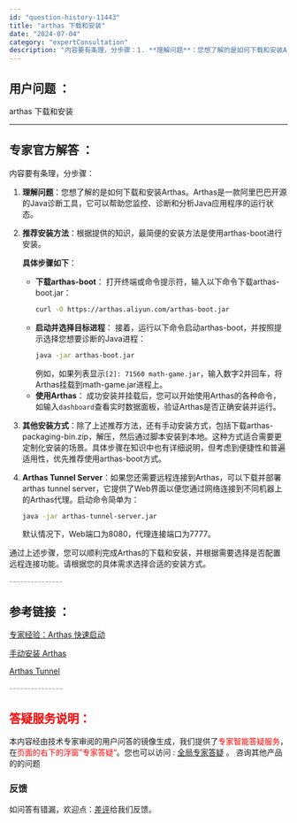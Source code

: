 ```yaml
---
id: "question-history-11443"
title: "arthas 下载和安装"
date: "2024-07-04"
category: "expertConsultation"
description: "内容要有条理，分步骤：1. **理解问题**：您想了解的是如何下载和安装Arthas。Arthas是一款阿里巴巴开源的Java诊断工具，它可以帮助您监控、诊断和分析Java应用程序的运行状态。2. **推荐安装方法**：根据提供的知识，最简便的安装方法是使用arthas-boot进行安装。   **"
---
```


## 用户问题 ：

arthas 下载和安装

---

## 专家官方解答 ：

内容要有条理，分步骤：

1. **理解问题**：您想了解的是如何下载和安装Arthas。Arthas是一款阿里巴巴开源的Java诊断工具，它可以帮助您监控、诊断和分析Java应用程序的运行状态。

2. **推荐安装方法**：根据提供的知识，最简便的安装方法是使用arthas-boot进行安装。

   **具体步骤如下**：

   - **下载arthas-boot**：
     打开终端或命令提示符，输入以下命令下载arthas-boot.jar：
     ```bash
     curl -O https://arthas.aliyun.com/arthas-boot.jar
     ```
   - **启动并选择目标进程**：
     接着，运行以下命令启动arthas-boot，并按照提示选择您想要诊断的Java进程：
     ```bash
     java -jar arthas-boot.jar
     ```
     例如，如果列表显示`[2]: 71560 math-game.jar`，输入数字2并回车，将Arthas挂载到math-game.jar进程上。
   - **使用Arthas**：
     成功安装并挂载后，您可以开始使用Arthas的各种命令，如输入`dashboard`查看实时数据面板，验证Arthas是否正确安装并运行。

3. **其他安装方式**：除了上述推荐方法，还有手动安装方式，包括下载arthas-packaging-bin.zip，解压，然后通过脚本安装到本地。这种方式适合需要更定制化安装的场景。具体步骤在知识中也有详细说明，但考虑到便捷性和普遍适用性，优先推荐使用arthas-boot方式。

4. **Arthas Tunnel Server**：如果您还需要远程连接到Arthas，可以下载并部署arthas tunnel server，它提供了Web界面以便您通过网络连接到不同机器上的Arthas代理。启动命令简单为：
   ```bash
   java -jar arthas-tunnel-server.jar
   ```
   默认情况下，Web端口为8080，代理连接端口为7777。

通过上述步骤，您可以顺利完成Arthas的下载和安装，并根据需要选择是否配置远程连接功能。请根据您的具体需求选择合适的安装方式。

<font color="#949494">---------------</font>

## 参考链接 ：

[专家经验：Arthas 快速启动](./user-question-history11440.md)

[手动安装 Arthas](../manual-install.md)

[Arthas Tunnel](../tunnel.md)

<font color="#949494">---------------</font>

## <font color="#FF0000">答疑服务说明：</font>

本内容经由技术专家审阅的用户问答的镜像生成，我们提供了<font color="#FF0000">专家智能答疑服务</font>，在<font color="#FF0000">页面的右下的浮窗”专家答疑“</font>。您也可以访问 : [全局专家答疑](https://answer.opensource.alibaba.com/docs/intro) 。 咨询其他产品的的问题

### 反馈

如问答有错漏，欢迎点：[差评](https://ai.nacos.io/user/feedbackByEnhancerGradePOJOID?enhancerGradePOJOId=16042)给我们反馈。
